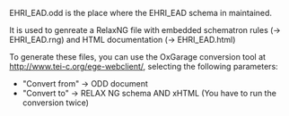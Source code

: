 EHRI_EAD.odd is the place where the EHRI_EAD schema in maintained.

It is used to genreate a RelaxNG file with embedded schematron rules (-> EHRI_EAD.rng) and HTML documentation (-> EHRI_EAD.html)

To generate these files, you can use the OxGarage conversion tool at http://www.tei-c.org/ege-webclient/, selecting the following parameters:
* "Convert from" -> ODD document
* "Convert to" -> RELAX NG schema AND xHTML (You have to run the conversion twice)

